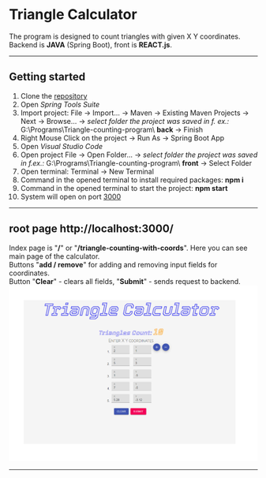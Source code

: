 # Triangle Calculator
The program is designed to count triangles with given X Y coordinates. Backend is **JAVA** (Spring Boot), front is **REACT.js**.

___

## Getting started
1. Clone the [repository](https://github.com/Lukasevic-Robert/Triangle-counting-program)
2. Open _Spring Tools Suite_ 
3. Import project: File -> Import... -> Maven -> Existing Maven Projects -> Next -> Browse... ->
_select folder the project was saved in f. ex.:_ G:\Programs\Triangle-counting-program\ **back** -> Finish
3. Right Mouse Click on the project -> Run As -> Spring Boot App
4. Open _Visual Studio Code_
5. Open project File -> Open Folder... -> _select folder the project was saved in f.ex.:_ G:\Programs\Triangle-counting-program\ **front** -> Select Folder
3. Open terminal: Terminal -> New Terminal
4. Command in the opened terminal to install required packages:  **npm i**  
5. Command in the opened terminal to start the project: **npm start**
6. System will open on port [3000](http://localhost:3000/)

___

## root page http://localhost:3000/
Index page is "**/**" or "**/triangle-counting-with-coords**". Here you can see main page of the calculator.  
Buttons "**add / remove**" for adding and removing input fields for coordinates.  
Button "**Clear**" - clears all fields, "**Submit**" - sends request to backend.
![Triangle-Calculator](ecolight-front/public/screenshots/triangle-calculator.png)

___
